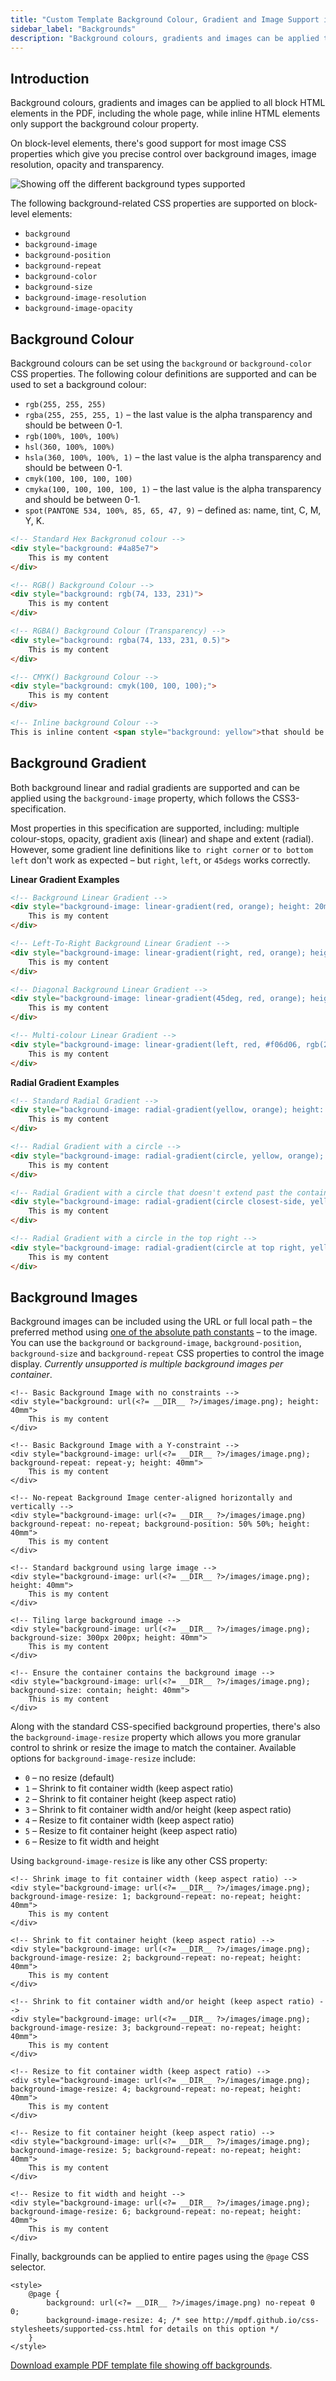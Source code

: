 ```yaml
---
title: "Custom Template Background Colour, Gradient and Image Support in PDFs"
sidebar_label: "Backgrounds"
description: "Background colours, gradients and images can be applied to all block HTML elements in the PDF, including the whole page."
---
```


## Introduction

Background colours, gradients and images can be applied to all block HTML elements in the PDF, including the whole page, while inline HTML elements only support the background colour property.

On block-level elements, there's good support for most image CSS properties which give you precise control over background images, image resolution, opacity and transparency.

![Showing off the different background types supported](https://resources.gravitypdf.com/uploads/2015/11/backgrounds.png)

The following background-related CSS properties are supported on block-level elements:

-   `background`
-   `background-image`
-   `background-position`
-   `background-repeat`
-   `background-color`
-   `background-size`
-   `background-image-resolution`
-   `background-image-opacity`

## Background Colour

Background colours can be set using the `background` or `background-color` CSS properties. The following colour definitions are supported and can be used to set a background colour:

-   `rgb(255, 255, 255)`
-   `rgba(255, 255, 255, 1)` – the last value is the alpha transparency and should be between 0-1.
-   `rgb(100%, 100%, 100%)`
-   `hsl(360, 100%, 100%)`
-   `hsla(360, 100%, 100%, 1)` – the last value is the alpha transparency and should be between 0-1.
-   `cmyk(100, 100, 100, 100)`
-   `cmyka(100, 100, 100, 100, 1)` – the last value is the alpha transparency and should be between 0-1.
-   `spot(PANTONE 534, 100%, 85, 65, 47, 9)` – defined as: name, tint, C, M, Y, K.

```html
<!-- Standard Hex Backgronud colour -->
<div style="background: #4a85e7">
    This is my content
</div>

<!-- RGB() Background Colour -->
<div style="background: rgb(74, 133, 231)">
    This is my content
</div>

<!-- RGBA() Background Colour (Transparency) -->
<div style="background: rgba(74, 133, 231, 0.5)">
    This is my content
</div>

<!-- CMYK() Background Colour -->
<div style="background: cmyk(100, 100, 100);">
    This is my content
</div>

<!-- Inline background Colour -->
This is inline content <span style="background: yellow">that should be highlighted</span> and go and do this.
```

## Background Gradient

Both background linear and radial gradients are supported and can be applied using the `background-image` property, which follows the CSS3-specification.

Most properties in this specification are supported, including: multiple colour-stops, opacity, gradient axis (linear) and shape and extent (radial). However, some gradient line definitions like `to right corner` or `to bottom left` don't work as expected – but `right`, `left`, or `45degs` works correctly.

**Linear Gradient Examples**

```html
<!-- Background Linear Gradient -->
<div style="background-image: linear-gradient(red, orange); height: 20mm">
    This is my content
</div>

<!-- Left-To-Right Background Linear Gradient -->
<div style="background-image: linear-gradient(right, red, orange); height: 20mm">
    This is my content
</div>

<!-- Diagonal Background Linear Gradient -->
<div style="background-image: linear-gradient(45deg, red, orange); height: 20mm">
    This is my content
</div>

<!-- Multi-colour Linear Gradient -->
<div style="background-image: linear-gradient(left, red, #f06d06, rgb(255, 255, 0), green); height: 20mm">
    This is my content
</div>
```

**Radial Gradient Examples**

```html
<!-- Standard Radial Gradient -->
<div style="background-image: radial-gradient(yellow, orange); height: 20mm">
    This is my content
</div>

<!-- Radial Gradient with a circle -->
<div style="background-image: radial-gradient(circle, yellow, orange); height: 20mm">
    This is my content
</div>

<!-- Radial Gradient with a circle that doesn't extend past the container -->
<div style="background-image: radial-gradient(circle closest-side, yellow, orange); height: 20mm">
    This is my content
</div>

<!-- Radial Gradient with a circle in the top right -->
<div style="background-image: radial-gradient(circle at top right, yellow, orange); height: 20mm">
    This is my content
</div>
```

## Background Images

Background images can be included using the URL or full local path – the preferred method using [one of the absolute path constants](../helper-parameters.md#useful-paths-and-urls) – to the image. You can use the `background` or `background-image`, `background-position`, `background-size` and `background-repeat` CSS properties to control the image display. *Currently unsupported is multiple background images per container*.

```
<!-- Basic Background Image with no constraints -->
<div style="background: url(<?= __DIR__ ?>/images/image.png); height: 40mm">
    This is my content
</div>

<!-- Basic Background Image with a Y-constraint -->
<div style="background-image: url(<?= __DIR__ ?>/images/image.png); background-repeat: repeat-y; height: 40mm">
    This is my content
</div>

<!-- No-repeat Background Image center-aligned horizontally and vertically -->
<div style="background-image: url(<?= __DIR__ ?>/images/image.png) background-repeat: no-repeat; background-position: 50% 50%; height: 40mm">
    This is my content
</div>

<!-- Standard background using large image -->
<div style="background-image: url(<?= __DIR__ ?>/images/image.png); height: 40mm">
    This is my content
</div>

<!-- Tiling large background image -->
<div style="background-image: url(<?= __DIR__ ?>/images/image.png); background-size: 300px 200px; height: 40mm">
    This is my content
</div>

<!-- Ensure the container contains the background image -->
<div style="background-image: url(<?= __DIR__ ?>/images/image.png); background-size: contain; height: 40mm">
    This is my content
</div>
```

Along with the standard CSS-specified background properties, there's also the `background-image-resize` property which allows you more granular control to shrink or resize the image to match the container. Available options for `background-image-resize` include:

-   `0` – no resize (default)
-   `1` – Shrink to fit container width (keep aspect ratio)
-   `2` – Shrink to fit container height (keep aspect ratio)
-   `3` – Shrink to fit container width and/or height (keep aspect ratio)
-   `4` – Resize to fit container width (keep aspect ratio)
-   `5` – Resize to fit container height (keep aspect ratio)
-   `6` – Resize to fit width and height

Using `background-image-resize` is like any other CSS property:

```
<!-- Shrink image to fit container width (keep aspect ratio) -->
<div style="background-image: url(<?= __DIR__ ?>/images/image.png); background-image-resize: 1; background-repeat: no-repeat; height: 40mm">
    This is my content
</div>

<!-- Shrink to fit container height (keep aspect ratio) -->
<div style="background-image: url(<?= __DIR__ ?>/images/image.png); background-image-resize: 2; background-repeat: no-repeat; height: 40mm">
    This is my content
</div>

<!-- Shrink to fit container width and/or height (keep aspect ratio) -->
<div style="background-image: url(<?= __DIR__ ?>/images/image.png); background-image-resize: 3; background-repeat: no-repeat; height: 40mm">
    This is my content
</div>

<!-- Resize to fit container width (keep aspect ratio) -->
<div style="background-image: url(<?= __DIR__ ?>/images/image.png); background-image-resize: 4; background-repeat: no-repeat; height: 40mm">
    This is my content
</div>

<!-- Resize to fit container height (keep aspect ratio) -->
<div style="background-image: url(<?= __DIR__ ?>/images/image.png); background-image-resize: 5; background-repeat: no-repeat; height: 40mm">
    This is my content
</div>

<!-- Resize to fit width and height -->
<div style="background-image: url(<?= __DIR__ ?>/images/image.png); background-image-resize: 6; background-repeat: no-repeat; height: 40mm">
    This is my content
</div>
```

Finally, backgrounds can be applied to entire pages using the `@page` CSS selector.

```
<style>
    @page {
        background: url(<?= __DIR__ ?>/images/image.png) no-repeat 0 0;
        background-image-resize: 4; /* see http://mpdf.github.io/css-stylesheets/supported-css.html for details on this option */
    }
</style>
```

[Download example PDF template file showing off backgrounds](https://gist.github.com/jakejackson1/3dd390739b21292a1c20).
